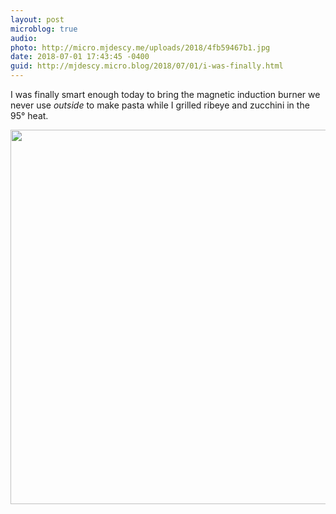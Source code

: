 ```yaml
---
layout: post
microblog: true
audio: 
photo: http://micro.mjdescy.me/uploads/2018/4fb59467b1.jpg
date: 2018-07-01 17:43:45 -0400
guid: http://mjdescy.micro.blog/2018/07/01/i-was-finally.html
---
```

I was finally smart enough today to bring the magnetic induction burner we never use _outside_ to make pasta while I grilled ribeye and zucchini in the 95° heat.

<img src="http://micro.mjdescy.me/uploads/2018/4fb59467b1.jpg" width="600" height="599" />
